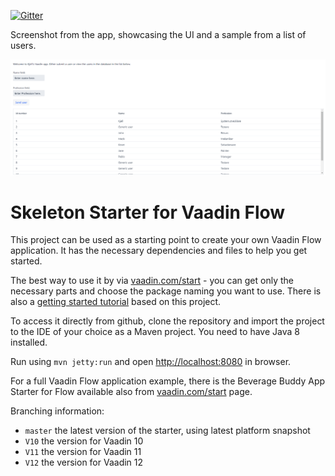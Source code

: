 [![Gitter](https://badges.gitter.im/Join%20Chat.svg)](https://gitter.im/vaadin-flow/Lobby#?utm_source=badge&utm_medium=badge&utm_campaign=pr-badge)

Screenshot from the app, showcasing the UI and a sample from a list of users.

![Screenshot from the app](https://github.com/Kjelldg/YHVT19_Backend_Labb3_Vaadin/blob/master/VaadinappScreenshot.png)

# Skeleton Starter for Vaadin Flow

This project can be used as a starting point to create your own Vaadin Flow application.
It has the necessary dependencies and files to help you get started.

The best way to use it by via [vaadin.com/start](https://vaadin.com/start) - you can get only the necessary parts and choose the package naming you want to use.
There is also a [getting started tutorial](https://vaadin.com/docs/v10/flow/introduction/tutorial-get-started.html) based on this project.

To access it directly from github, clone the repository and import the project to the IDE of your choice as a Maven project. You need to have Java 8 installed.

Run using `mvn jetty:run` and open [http://localhost:8080](http://localhost:8080) in browser.

For a full Vaadin Flow application example, there is the Beverage Buddy App Starter for Flow available also from [vaadin.com/start](https://vaadin.com/start) page.

Branching information:
* `master` the latest version of the starter, using latest platform snapshot
* `V10` the version for Vaadin 10
* `V11` the version for Vaadin 11
* `V12` the version for Vaadin 12
